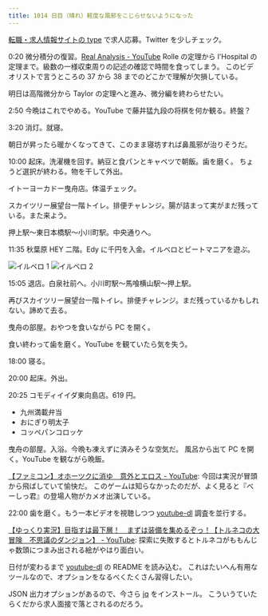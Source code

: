 ```yaml
---
title: 1014 日目（晴れ）軽度な風邪をこじらせないようになった
---
```


[転職・求人情報サイトの type](https://type.jp/) で求人応募。Twitter を少しチェック。

0:20 微分積分の復習。[Real Analysis - YouTube](https://www.youtube.com/playlist?list=PLBh2i93oe2quABbNq4I_-hyjhW8eOdgrO)
Rolle の定理から l'Hospital の定理まで。級数の一様収束周りの記述の確認で時間を食ってしまう。
このビデオリストで言うところの 37 から 38 までのどこかで理解が欠損している。

明日は高階微分から Taylor の定理へと進み、微分編を終わらせたい。

2:50 今晩はこれでやめる。YouTube で藤井猛九段の将棋を何か観る。終盤？

3:20 消灯。就寝。

朝日が昇ったら暖かくなってきて、このまま寝坊すれば鼻風邪が治りそうだ。

10:00 起床。洗濯機を回す。納豆と食パンとキャベツで朝飯。歯を磨く。
ちょうど選択が終わる。物を干して外出。

イトーヨーカドー曳舟店。体温チェック。

スカイツリー展望台一階トイレ。排便チャレンジ。腸が詰まって実がまだ残っている。また来よう。

押上駅～東日本橋駅～小川町駅。中央通りへ。

11:35 秋葉原 HEY 二階。Edy に千円を入金。イルベロとビートマニアを遊ぶ。

![イルベロ 1](https://pbs.twimg.com/media/FoG5ajrakAAySLB?format=jpg&name=small)
![イルベロ 2](https://pbs.twimg.com/media/FoG5ajpaEAATf0C?format=jpg&name=small)

15:05 退店。白泉社前へ。小川町駅～馬喰横山駅～押上駅。

再びスカイツリー展望台一階トイレ。排便チャレンジ。まだ残っているかもしれない。諦めて去る。

曳舟の部屋。おやつを食いながら PC を開く。

食い終わって歯を磨く。YouTube を観ていたら気を失う。

18:00 寝る。

20:00 起床。外出。

20:25 コモディイイダ東向島店。619 円。

* 九州満載弁当
* おにぎり明太子
* コッペパンコロッケ

曳舟の部屋。入浴。今晩も凍えずに済みそうな空気だ。
風呂から出て PC を開く。YouTube を観ながら晩飯。

[【ファミコン】オホーツクに消ゆ　意外とエロス - YouTube](https://www.youtube.com/watch?v=ygt6-8U78Hg):
今回は実況が冒頭から飛ばしていて愉快だ。
このゲームは知らなかったのだが、よく見ると『べーしっ君』の登場人物がカメオ出演している。

22:00 歯を磨く。もう一本ビデオを視聴しつつ [youtube-dl] 調査を並行する。

[【ゆっくり実況】目指すは最下層！　まずは装備を集めるぞっ！【トルネコの大冒険　不思議のダンジョン】 - YouTube](https://www.youtube.com/watch?v=klpUW1BmVbY):
探索に失敗するとトルネコがももんじゃ数頭につまみ出される絵がやはり面白い。

日付が変わるまで [youtube-dl] の README を読み込む。
これはたいへん有用なツールなので、オプションをなるべくたくさん習得したい。

JSON 出力オプションがあるので、今さら [jq] をインストール。
こういうていたらくだから求人面接で落とされるのだろう。

[jq]: https://github.com/stedolan/jq
[youtube-dl]: https://github.com/ytdl-org/youtube-dl
